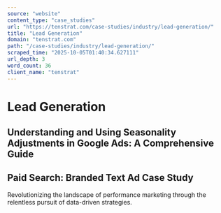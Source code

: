 ```yaml
---
source: "website"
content_type: "case_studies"
url: "https://tenstrat.com/case-studies/industry/lead-generation/"
title: "Lead Generation"
domain: "tenstrat.com"
path: "/case-studies/industry/lead-generation/"
scraped_time: "2025-10-05T01:40:34.627111"
url_depth: 3
word_count: 36
client_name: "tenstrat"
---
```


# Lead Generation

## Understanding and Using Seasonality Adjustments in Google Ads: A Comprehensive Guide

## Paid Search: Branded Text Ad Case Study

Revolutionizing the landscape of performance marketing through the relentless pursuit of data-driven strategies.